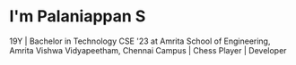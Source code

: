 <h1>I'm Palaniappan S</h1>
<p>19Y | Bachelor in Technology CSE '23 at Amrita School of Engineering, Amrita Vishwa Vidyapeetham, Chennai Campus | Chess Player | Developer </p>

<!--
**palaniappansuresh/palaniappansuresh** is a ✨ _special_ ✨ repository because its `README.md` (this file) appears on your GitHub profile.

Here are some ideas to get you started:

- 🔭 I’m currently working on ...
- 🌱 I’m currently learning ...
- 👯 I’m looking to collaborate on ...
- 🤔 I’m looking for help with ...
- 💬 Ask me about ...
- 📫 How to reach me: ...
- 😄 Pronouns: ...
- ⚡ Fun fact: ...
-->
